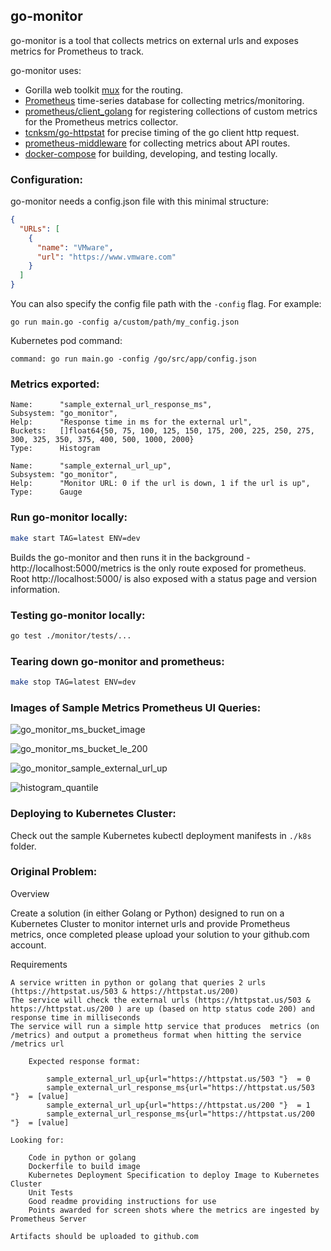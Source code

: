 ## go-monitor

go-monitor is a tool that collects metrics on external urls and exposes metrics for Prometheus to track.

go-monitor uses:
* Gorilla web toolkit [mux](http://www.gorillatoolkit.org/pkg/mux) for the routing.
* [Prometheus](https://prometheus.io/) time-series database for collecting metrics/monitoring.
* [prometheus/client_golang](https://github.com/prometheus/client_golang) for registering collections of custom metrics for the Prometheus metrics collector.
* [tcnksm/go-httpstat](https://github.com/tcnksm/go-httpstat) for precise timing of the go client http request.
* [prometheus-middleware](https://github.com/albertogviana/prometheus-middleware) for collecting metrics about API routes.
* [docker-compose](https://github.com/docker/compose) for building, developing, and testing locally.

### Configuration:

go-monitor needs a config.json file with this minimal structure:

```json
{
  "URLs": [
    {
      "name": "VMware",
      "url": "https://www.vmware.com"
    }
  ]
}
```

You can also specify the config file path with the `-config` flag. For example:

```
go run main.go -config a/custom/path/my_config.json
```

Kubernetes pod command:
```
command: go run main.go -config /go/src/app/config.json
```

### Metrics exported:

```
Name:      "sample_external_url_response_ms",
Subsystem: "go_monitor",
Help:      "Response time in ms for the external url",
Buckets:   []float64{50, 75, 100, 125, 150, 175, 200, 225, 250, 275, 300, 325, 350, 375, 400, 500, 1000, 2000}
Type:      Histogram

Name:      "sample_external_url_up",
Subsystem: "go_monitor",
Help:      "Monitor URL: 0 if the url is down, 1 if the url is up",
Type:      Gauge
```

### Run go-monitor locally:

```bash
make start TAG=latest ENV=dev
```

Builds the go-monitor and then runs it in the background - http://localhost:5000/metrics is the only route exposed for prometheus.
Root http://localhost:5000/ is also exposed with a status page and version information.

### Testing go-monitor locally:

```bash
go test ./monitor/tests/...
```

### Tearing down go-monitor and prometheus:

```bash
make stop TAG=latest ENV=dev
```

### Images of Sample Metrics Prometheus UI Queries:

![go_monitor_ms_bucket_image](../master/docs/images/go_monitor_ms_bucket_image.png?raw=true)

![go_monitor_ms_bucket_le_200](../master/docs/images/go_monitor_ms_bucket_le_200.png?raw=true)

![go_monitor_sample_external_url_up](../master/docs/images/go_monitor_sample_external_url_up.png?raw=true)

![histogram_quantile](../master/docs/images/histogram_quantile.png?raw=true)

### Deploying to Kubernetes Cluster:

Check out the sample Kubernetes kubectl deployment manifests in `./k8s` folder.

### Original Problem:

Overview

Create a solution (in either Golang or Python) designed to run on a Kubernetes Cluster to monitor internet urls and provide Prometheus metrics, once completed please upload your solution to your github.com account.

Requirements

    A service written in python or golang that queries 2 urls (https://httpstat.us/503 & https://httpstat.us/200)
    The service will check the external urls (https://httpstat.us/503 & https://httpstat.us/200 ) are up (based on http status code 200) and response time in milliseconds
    The service will run a simple http service that produces  metrics (on /metrics) and output a prometheus format when hitting the service /metrics url

        Expected response format:

            sample_external_url_up{url="https://httpstat.us/503 "}  = 0
            sample_external_url_response_ms{url="https://httpstat.us/503 "}  = [value]
            sample_external_url_up{url="https://httpstat.us/200 "}  = 1
            sample_external_url_response_ms{url="https://httpstat.us/200 "}  = [value]

    Looking for:

        Code in python or golang
        Dockerfile to build image
        Kubernetes Deployment Specification to deploy Image to Kubernetes Cluster
        Unit Tests
        Good readme providing instructions for use
        Points awarded for screen shots where the metrics are ingested by Prometheus Server

    Artifacts should be uploaded to github.com
